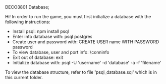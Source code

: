 DECO3801 Database;

Hi! In order to run the game, you must first initialize a database with the following instructions:

- Install psql:
    npm install psql
- Enter into database with:
    psql postgres   
- Create user and password with:
    CREATE USER name WITH PASSWORD password
- To view database, user and port info:
    \conninfo
- Exit out of database:
    exit
- Initialize database with:
    psql -U 'username' -d 'database' -a -f 'filename'

To view the database structure, refer to file 'psql_database.sql' which is in this current folder.